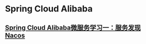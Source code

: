 # Spring Cloud Alibaba
## [Spring Cloud Alibaba微服务学习一：服务发现Nacos](http://www.maishuren.top/posts/springcloud/2020/06/202006211810.html)

